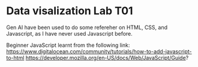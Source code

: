 # Data visalization Lab T01
Gen AI have been used to do some refereher on HTML, CSS, and Javascript, as I have never used Javascript before.

Beginner JavaScript learnt from the following link:
https://www.digitalocean.com/community/tutorials/how-to-add-javascript-to-html
https://developer.mozilla.org/en-US/docs/Web/JavaScript/Guide?
